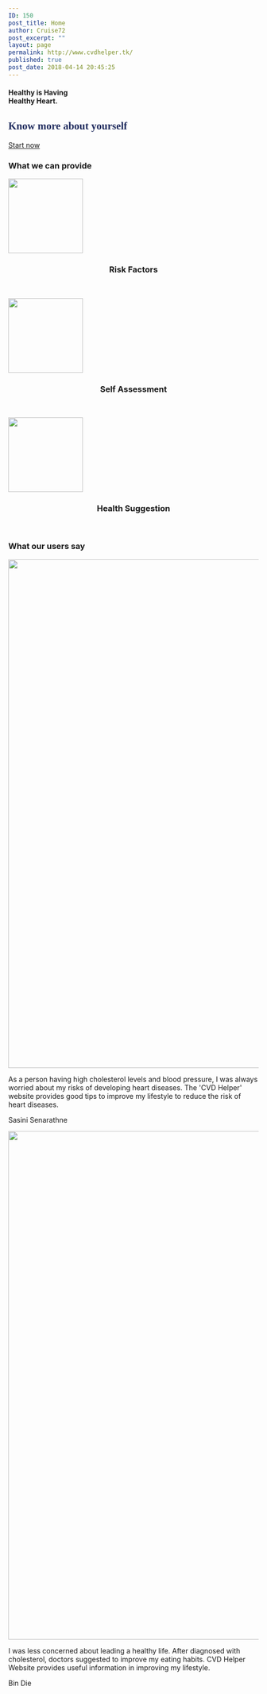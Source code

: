 ```yaml
---
ID: 150
post_title: Home
author: Cruise72
post_excerpt: ""
layout: page
permalink: http://www.cvdhelper.tk/
published: true
post_date: 2018-04-14 20:45:25
---
```

<h4>Healthy is Having<br>Healthy Heart.</h4>		
			<h2><h2 data-elementor-setting-key="title" data-pen-placeholder="Type Here..." style="font-style: normal; font-family: sk-modernist; color: rgb(32, 44, 94);">Know more about yourself</h2></h2>		
			<a href="http://www.cvdhelper.tk/self-testing/" role="button">
						Start now
					</a>
			<h3>What we can provide</h3>		
											<a href="http://www.cvdhelper.tk/cvd-risk-factors/" data-elementor-open-lightbox="">
							<img width="150" height="150" src="http://35.189.33.246/wp-content/uploads/2018/04/icon_herz-150x150.png" alt="" srcset="http://35.189.33.246/wp-content/uploads/2018/04/icon_herz-150x150.png 150w, http://35.189.33.246/wp-content/uploads/2018/04/icon_herz.png 250w" sizes="(max-width: 150px) 100vw, 150px" />								</a>
		<h3 style="text-align: center;">Risk Factors</h3><p style="text-align: center;"> </p>		
											<a href="http://www.cvdhelper.tk/self-testing/" data-elementor-open-lightbox="">
							<img width="150" height="150" src="http://35.189.33.246/wp-content/uploads/2018/04/plate-150x150.png" alt="" srcset="http://35.189.33.246/wp-content/uploads/2018/04/plate-150x150.png 150w, http://35.189.33.246/wp-content/uploads/2018/04/plate.png 260w" sizes="(max-width: 150px) 100vw, 150px" />								</a>
		<h3 style="text-align: center;">Self Assessment</h3><p style="text-align: center;"> </p>		
											<a href="http://www.cvdhelper.tk/suggestions/" data-elementor-open-lightbox="">
							<img width="150" height="150" src="http://35.189.33.246/wp-content/uploads/2018/04/images-150x150.png" alt="" srcset="http://35.189.33.246/wp-content/uploads/2018/04/images-150x150.png 150w, http://35.189.33.246/wp-content/uploads/2018/04/images.png 225w" sizes="(max-width: 150px) 100vw, 150px" />								</a>
		<h3 style="text-align: center;">Health Suggestion</h3><p style="text-align: center;"> </p>		
			<h3>What our users say</h3>		
										<img width="768" height="1024" src="http://35.189.33.246/wp-content/uploads/2018/04/WechatIMG13-768x1024.jpeg" alt="" srcset="http://35.189.33.246/wp-content/uploads/2018/04/WechatIMG13-768x1024.jpeg 768w, http://35.189.33.246/wp-content/uploads/2018/04/WechatIMG13-225x300.jpeg 225w, http://35.189.33.246/wp-content/uploads/2018/04/WechatIMG13.jpeg 1080w" sizes="(max-width: 768px) 100vw, 768px" />											
				<p>
					As a person having high cholesterol levels and blood pressure, I was always worried about my risks of developing heart diseases. The 'CVD Helper' website provides good tips to improve my lifestyle to reduce the risk of heart diseases. 
				</p>
				<p>Sasini Senarathne</p>
										<img width="768" height="1024" src="http://35.189.33.246/wp-content/uploads/2018/04/WechatIMG12-768x1024.jpeg" alt="" srcset="http://35.189.33.246/wp-content/uploads/2018/04/WechatIMG12-768x1024.jpeg 768w, http://35.189.33.246/wp-content/uploads/2018/04/WechatIMG12-225x300.jpeg 225w, http://35.189.33.246/wp-content/uploads/2018/04/WechatIMG12.jpeg 1080w" sizes="(max-width: 768px) 100vw, 768px" />											
				<p>
					I was less concerned about leading a healthy life. After diagnosed with cholesterol, doctors suggested to improve my eating habits. CVD Helper Website provides useful information in improving my lifestyle.
				</p>
				<p>Bin Die</p>